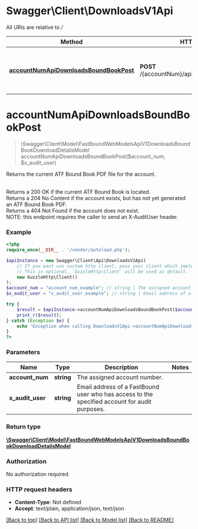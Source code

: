 # Swagger\Client\DownloadsV1Api

All URIs are relative to */*

Method | HTTP request | Description
------------- | ------------- | -------------
[**accountNumApiDownloadsBoundBookPost**](DownloadsV1Api.md#accountnumapidownloadsboundbookpost) | **POST** /{accountNum}/api/Downloads/BoundBook | Returns the current ATF Bound Book PDF file for the account.

# **accountNumApiDownloadsBoundBookPost**
> \Swagger\Client\Model\FastBoundWebModelsApiV1DownloadsBoundBookDownloadDetailsModel accountNumApiDownloadsBoundBookPost($account_num, $x_audit_user)

Returns the current ATF Bound Book PDF file for the account.

<br>Returns a 200 OK if the current ATF Bound Book is located.  <br>Returns a 204 No Content if the account exists, but has not yet generated an ATF Bound Book PDF.  <br>Returns a 404 Not Found if the account does not exist.  <br>NOTE: this endpoint requires the caller to send an X-AuditUser header.

### Example
```php
<?php
require_once(__DIR__ . '/vendor/autoload.php');

$apiInstance = new Swagger\Client\Api\DownloadsV1Api(
    // If you want use custom http client, pass your client which implements `GuzzleHttp\ClientInterface`.
    // This is optional, `GuzzleHttp\Client` will be used as default.
    new GuzzleHttp\Client()
);
$account_num = "account_num_example"; // string | The assigned account number.
$x_audit_user = "x_audit_user_example"; // string | Email address of a FastBound user who has access to the specified account for audit purposes.

try {
    $result = $apiInstance->accountNumApiDownloadsBoundBookPost($account_num, $x_audit_user);
    print_r($result);
} catch (Exception $e) {
    echo 'Exception when calling DownloadsV1Api->accountNumApiDownloadsBoundBookPost: ', $e->getMessage(), PHP_EOL;
}
?>
```

### Parameters

Name | Type | Description  | Notes
------------- | ------------- | ------------- | -------------
 **account_num** | **string**| The assigned account number. |
 **x_audit_user** | **string**| Email address of a FastBound user who has access to the specified account for audit purposes. |

### Return type

[**\Swagger\Client\Model\FastBoundWebModelsApiV1DownloadsBoundBookDownloadDetailsModel**](../Model/FastBoundWebModelsApiV1DownloadsBoundBookDownloadDetailsModel.md)

### Authorization

No authorization required

### HTTP request headers

 - **Content-Type**: Not defined
 - **Accept**: text/plain, application/json, text/json

[[Back to top]](#) [[Back to API list]](../../README.md#documentation-for-api-endpoints) [[Back to Model list]](../../README.md#documentation-for-models) [[Back to README]](../../README.md)

